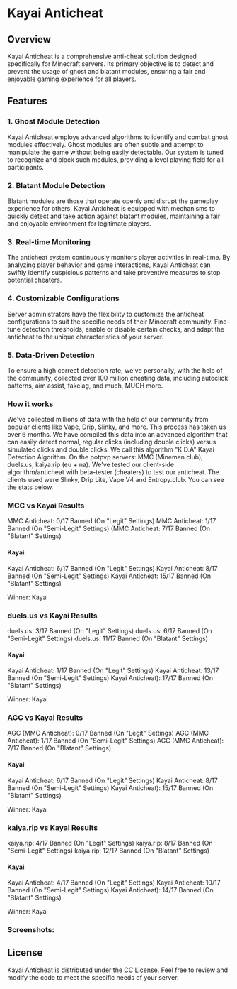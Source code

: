 # Kayai Anticheat

## Overview

Kayai Anticheat is a comprehensive anti-cheat solution designed specifically for Minecraft servers. Its primary objective is to detect and prevent the usage of ghost and blatant modules, ensuring a fair and enjoyable gaming experience for all players.

## Features

### 1. Ghost Module Detection

Kayai Anticheat employs advanced algorithms to identify and combat ghost modules effectively. Ghost modules are often subtle and attempt to manipulate the game without being easily detectable. Our system is tuned to recognize and block such modules, providing a level playing field for all participants.

### 2. Blatant Module Detection

Blatant modules are those that operate openly and disrupt the gameplay experience for others. Kayai Anticheat is equipped with mechanisms to quickly detect and take action against blatant modules, maintaining a fair and enjoyable environment for legitimate players.

### 3. Real-time Monitoring

The anticheat system continuously monitors player activities in real-time. By analyzing player behavior and game interactions, Kayai Anticheat can swiftly identify suspicious patterns and take preventive measures to stop potential cheaters.

### 4. Customizable Configurations

Server administrators have the flexibility to customize the anticheat configurations to suit the specific needs of their Minecraft community. Fine-tune detection thresholds, enable or disable certain checks, and adapt the anticheat to the unique characteristics of your server.

### 5. Data-Driven Detection

To ensure a high correct detection rate, we've personally, with the help of the community, collected over 100 million cheating data, including autoclick patterns, aim assist, fakelag, and much, MUCH more.

### How it works

We've collected millions of data with the help of our community from popular clients like Vape, Drip, Slinky, and more. This process has taken us over 6 months. We have compiled this data into an advanced algorithm that can easily detect normal, regular clicks (including double clicks) versus simulated clicks and double clicks. We call this algorithm "K.D.A" Kayai Detection Algorithm.
On the potpvp servers: MMC (Minemen.club), duels.us, kaiya.rip (eu + na). We've tested our client-side algorithm/anticheat with beta-tester (cheaters) to test our anticheat. The clients used were Slinky, Drip Lite, Vape V4 and Entropy.club.  You can see the stats below.

### MCC vs Kayai Results
MMC Anticheat: 0/17 Banned (On "Legit" Settings)
MMC Anticheat: 1/17 Banned (On "Semi-Legit" Settings)
(MMC Anticheat: 7/17 Banned (On "Blatant" Settings)
#### Kayai
Kayai Anticheat: 6/17 Banned (On "Legit" Settings)
Kayai Anticheat: 8/17 Banned (On "Semi-Legit" Settings)
Kayai Anticheat: 15/17 Banned (On "Blatant" Settings)

Winner: Kayai

### duels.us vs Kayai Results
duels.us: 3/17 Banned (On "Legit" Settings)
duels.us: 6/17 Banned (On "Semi-Legit" Settings)
duels.us: 11/17 Banned (On "Blatant" Settings)
#### Kayai
Kayai Anticheat: 1/17 Banned (On "Legit" Settings)
Kayai Anticheat: 13/17 Banned (On "Semi-Legit" Settings)
Kayai Anticheat): 17/17 Banned (On "Blatant" Settings)

Winner: Kayai

### AGC vs Kayai Results
AGC (MMC Anticheat): 0/17 Banned (On "Legit" Settings)
AGC (MMC Anticheat): 1/17 Banned (On "Semi-Legit" Settings)
AGC (MMC Anticheat): 7/17 Banned (On "Blatant" Settings)
#### Kayai
Kayai Anticheat: 6/17 Banned (On "Legit" Settings)
Kayai Anticheat: 8/17 Banned (On "Semi-Legit" Settings)
Kayai Anticheat): 15/17 Banned (On "Blatant" Settings)

Winner: Kayai

### kaiya.rip vs Kayai Results
kaiya.rip: 4/17 Banned (On "Legit" Settings)
kaiya.rip: 8/17 Banned (On "Semi-Legit" Settings)
kaiya.rip: 12/17 Banned (On "Blatant" Settings)
#### Kayai
Kayai Anticheat: 4/17 Banned (On "Legit" Settings)
Kayai Anticheat: 10/17 Banned (On "Semi-Legit" Settings)
Kayai Anticheat): 14/17 Banned (On "Blatant" Settings)

Winner: Kayai


### Screenshots:

## License

Kayai Anticheat is distributed under the [CC License](LICENSE). Feel free to review and modify the code to meet the specific needs of your server.
